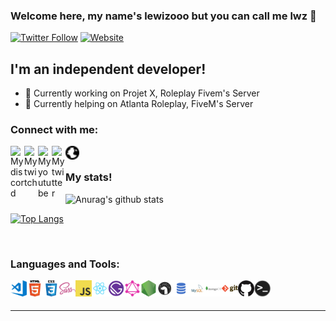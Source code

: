 ### Welcome here, my name's lewizooo but you can call me lwz 👋

[![Twitter Follow](https://img.shields.io/twitter/follow/lewizooo?color=1DA1F2&label=FOLLOW%20%40LEWIZOOO&logo=Twitter&style=for-the-badge)](https://twitter.com/lewizooo)
[![Website](https://img.shields.io/website?color=GREEN&down_color=RED&down_message=LWZ.FR&label=VISIT%20MY%20WEBSITE&logo=Google%20Earth&logoColor=GREEN&style=for-the-badge&up_color=GREEN&up_message=LWZ.FR&url=https%3A%2F%2Flwz.fr)](https://lwz.fr)

## I'm an independent developer!

- 🔭 Currently working on Projet X, Roleplay Fivem's Server
- 🌱 Currently helping on Atlanta Roleplay, FiveM's Server

### Connect with me:

[<img align="left" alt="My discord" width="22px" src="https://cdn.jsdelivr.net/npm/simple-icons@v3/icons/discord.svg" />][discord]
[<img align="left" alt="My twitch" width="22px" src="https://cdn.jsdelivr.net/npm/simple-icons@v3/icons/twitch.svg" />][twitch]
[<img align="left" alt="My youtube" width="22px" src="https://cdn.jsdelivr.net/npm/simple-icons@v3/icons/youtube.svg" />][youtube]
[<img align="left" alt="My twitter" width="22px" src="https://cdn.jsdelivr.net/npm/simple-icons@v3/icons/twitter.svg" />][twitter]
[<img align="left" alt="My website" width="22px" src="https://raw.githubusercontent.com/iconic/open-iconic/master/svg/globe.svg" />][website]

<br />

### My stats!


![Anurag's github stats](https://github-readme-stats.vercel.app/api?username=Rubylium&count_private=true&show_icons=true?theme=buefy)
<br />

[![Top Langs](https://github-readme-stats.vercel.app/api/top-langs/?username=Rubylium)](https://github.com/anuraghazra/github-readme-stats)

<br />

### Languages and Tools:

[<img align="left" alt="Visual Studio Code" width="26px" src="https://raw.githubusercontent.com/github/explore/80688e429a7d4ef2fca1e82350fe8e3517d3494d/topics/visual-studio-code/visual-studio-code.png" />][discord]
[<img align="left" alt="HTML5" width="26px" src="https://raw.githubusercontent.com/github/explore/80688e429a7d4ef2fca1e82350fe8e3517d3494d/topics/html/html.png" />][discord]
[<img align="left" alt="CSS3" width="26px" src="https://raw.githubusercontent.com/github/explore/80688e429a7d4ef2fca1e82350fe8e3517d3494d/topics/css/css.png" />][discord]
[<img align="left" alt="Sass" width="26px" src="https://raw.githubusercontent.com/github/explore/80688e429a7d4ef2fca1e82350fe8e3517d3494d/topics/sass/sass.png" />][discord]
[<img align="left" alt="JavaScript" width="26px" src="https://raw.githubusercontent.com/github/explore/80688e429a7d4ef2fca1e82350fe8e3517d3494d/topics/javascript/javascript.png" />][discord]
[<img align="left" alt="React" width="26px" src="https://raw.githubusercontent.com/github/explore/80688e429a7d4ef2fca1e82350fe8e3517d3494d/topics/react/react.png" />][discord]
[<img align="left" alt="Gatsby" width="26px" src="https://raw.githubusercontent.com/github/explore/e94815998e4e0713912fed477a1f346ec04c3da2/topics/gatsby/gatsby.png" />][discord]
[<img align="left" alt="GraphQL" width="26px" src="https://raw.githubusercontent.com/github/explore/80688e429a7d4ef2fca1e82350fe8e3517d3494d/topics/graphql/graphql.png" />][discord]
[<img align="left" alt="Node.js" width="26px" src="https://raw.githubusercontent.com/github/explore/80688e429a7d4ef2fca1e82350fe8e3517d3494d/topics/nodejs/nodejs.png" />][discord]
[<img align="left" alt="Deno" width="26px" src="https://raw.githubusercontent.com/github/explore/361e2821e2dea67711cde99c9c40ed357061cf27/topics/deno/deno.png" />][discord]
[<img align="left" alt="SQL" width="26px" src="https://raw.githubusercontent.com/github/explore/80688e429a7d4ef2fca1e82350fe8e3517d3494d/topics/sql/sql.png" />][discord]
[<img align="left" alt="MySQL" width="26px" src="https://raw.githubusercontent.com/github/explore/80688e429a7d4ef2fca1e82350fe8e3517d3494d/topics/mysql/mysql.png" />][discord]
[<img align="left" alt="MongoDB" width="26px" src="https://raw.githubusercontent.com/github/explore/80688e429a7d4ef2fca1e82350fe8e3517d3494d/topics/mongodb/mongodb.png" />][discord]
[<img align="left" alt="Git" width="26px" src="https://raw.githubusercontent.com/github/explore/80688e429a7d4ef2fca1e82350fe8e3517d3494d/topics/git/git.png" />][discord]
[<img align="left" alt="GitHub" width="26px" src="https://raw.githubusercontent.com/github/explore/78df643247d429f6cc873026c0622819ad797942/topics/github/github.png" />][discord]
[<img align="left" alt="Terminal" width="26px" src="https://raw.githubusercontent.com/github/explore/80688e429a7d4ef2fca1e82350fe8e3517d3494d/topics/terminal/terminal.png" />][discord]

<br />
<br />

---

[discord]: https://discord.gg/gRyTNz4
[website]: https://lwz.fr/
[twitch]: https://twitch.tv/lewizooo
[youtube]: https//youtube.com/lewizooo
[twitter]: https://twitter.com/lewizooo
